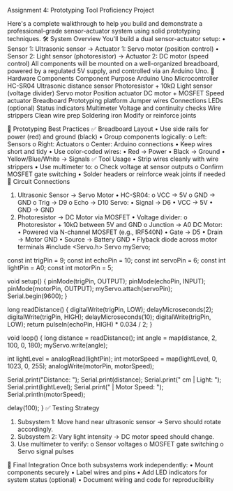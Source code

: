 Assignment 4: Prototyping Tool Proficiency Project

Here's a complete walkthrough to help you build and demonstrate a professional-grade sensor-actuator system using solid prototyping techniques.
🛠️ System Overview
You'll build a dual sensor-actuator setup:
•	Sensor 1: Ultrasonic sensor → Actuator 1: Servo motor (position control)
•	Sensor 2: Light sensor (photoresistor) → Actuator 2: DC motor (speed control)
All components will be mounted on a well-organized breadboard, powered by a regulated 5V supply, and controlled via an Arduino Uno.
🔧 Hardware Components
Component	Purpose
Arduino Uno	Microcontroller
HC-SR04	Ultrasonic distance sensor
Photoresistor + 10kΩ	Light sensor (voltage divider)
Servo motor	Position actuator
DC motor + MOSFET	Speed actuator
Breadboard	Prototyping platform
Jumper wires	Connections
LEDs (optional)	Status indicators
Multimeter	Voltage and continuity checks
Wire strippers	Clean wire prep
Soldering iron	Modify or reinforce joints

🧰 Prototyping Best Practices
✅ Breadboard Layout
•	Use side rails for power (red) and ground (black)
•	Group components logically:
o	Left: Sensors
o	Right: Actuators
o	Center: Arduino connections
•  Keep wires short and tidy
•  Use color-coded wires:
•	Red → Power
•	Black → Ground
•	Yellow/Blue/White → Signals
✅ Tool Usage
•	Strip wires cleanly with wire strippers
•	Use multimeter to:
o	Check voltage at sensor outputs
o	Confirm MOSFET gate switching
•	Solder headers or reinforce weak joints if needed
🔌 Circuit Connections
1. Ultrasonic Sensor → Servo Motor
•	HC-SR04:
o	VCC → 5V
o	GND → GND
o	Trig → D9
o	Echo → D10
Servo:
•	Signal → D6
•	VCC → 5V
•	GND → GND
2. Photoresistor → DC Motor via MOSFET
•	Voltage divider:
o	Photoresistor + 10kΩ between 5V and GND
o	Junction → A0
DC Motor:
•	Powered via N-channel MOSFET (e.g., IRF540N)
•	Gate → D5
•	Drain → Motor GND
•	Source → Battery GND
•	Flyback diode across motor terminals
#include <Servo.h>
Servo myServo;

const int trigPin = 9;
const int echoPin = 10;
const int servoPin = 6;
const int lightPin = A0;
const int motorPin = 5;

void setup() {
  pinMode(trigPin, OUTPUT);
  pinMode(echoPin, INPUT);
  pinMode(motorPin, OUTPUT);
  myServo.attach(servoPin);
  Serial.begin(9600);
}

long readDistance() {
  digitalWrite(trigPin, LOW); delayMicroseconds(2);
  digitalWrite(trigPin, HIGH); delayMicroseconds(10);
  digitalWrite(trigPin, LOW);
  return pulseIn(echoPin, HIGH) * 0.034 / 2;
}

void loop() {
  long distance = readDistance();
  int angle = map(distance, 2, 100, 0, 180);
  myServo.write(angle);

  int lightLevel = analogRead(lightPin);
  int motorSpeed = map(lightLevel, 0, 1023, 0, 255);
  analogWrite(motorPin, motorSpeed);

  Serial.print("Distance: "); Serial.print(distance);
  Serial.print(" cm | Light: "); Serial.print(lightLevel);
  Serial.print(" | Motor Speed: "); Serial.println(motorSpeed);

  delay(100);
}
✅ Testing Strategy
1.	Subsystem 1: Move hand near ultrasonic sensor → Servo should rotate accordingly.
2.	Subsystem 2: Vary light intensity → DC motor speed should change.
3.	Use multimeter to verify:
o	Sensor voltages
o	MOSFET gate switching
o	Servo signal pulses

🧪 Final Integration
Once both subsystems work independently:
•	Mount components securely
•	Label wires and pins
•	Add LED indicators for system status (optional)
•	Document wiring and code for reproducibility
